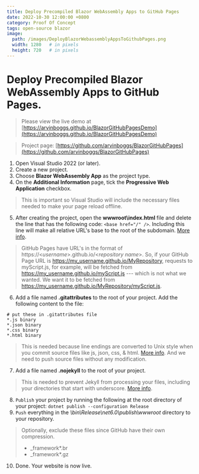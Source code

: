 ```yaml
---
title: Deploy Precompiled Blazor WebAssembly Apps to GitHub Pages
date: 2022-10-30 12:00:00 +0800
category: Proof Of Concept
tags: open-source blazor
image:
  path: /images/DeployBlazorWebassemblyAppsToGithubPages.png
  width: 1280   # in pixels
  height: 720   # in pixels
---
```


# Deploy Precompiled Blazor WebAssembly Apps to GitHub Pages.

> Please view the live demo at [https://arvinboggs.github.io/BlazorGitHubPagesDemo](https://arvinboggs.github.io/BlazorGitHubPagesDemo)

> Project page: [https://github.com/arvinboggs/BlazorGitHubPages](https://github.com/arvinboggs/BlazorGitHubPages)
1. Open Visual Studio 2022 (or later).
2. Create a new project.
3. Choose **Blazor WebAssembly App** as the project type.
4. On the **Additional Information** page, tick the **Progressive Web Application** checkbox.
>This is important so Visual Studio will include the necessary files needed to make your page reload offline.
5. After creating the project, open the **wwwroot\index.html** file and delete the line that has the following code: `<base href="/" />`. Including this line will make all relative URL's base to the root of the subdomain. [More info][1].
> GitHub Pages have URL's in the format of https://\<*username*>.github.io/\<*repository name*>. So, if your GitHub Page URL is https://my_username.github.io/MyRepository, requests to myScript.js, for example, will be fetched from https://my_username.github.io/myScript.js --- which is not what we wanted. We want it to be fetched from https://my_username.github.io/MyRepository/myScript.js.
6. Add a file named **.gitattributes** to the root of your project. Add the following content to the file:
``` text
# put these in .gitattributes file
*.js binary
*.json binary
*.css binary
*.html binary
```
> This is needed because line endings are converted to Unix style when you commit source files like js, json, css, & html. [More info][2]. And we need to push source files without any modification.
7. Add a file named **.nojekyll** to the root of your project.
> This is needed to prevent Jekyll from processing your files, including your directories that start with underscore. [More info][3].
8.  `Publish` your project by running the following at the root directory of your project:
`dotnet publish --configuration Release`
10.  `Push` everything in the *\bin\Release\net6.0\publish\wwwroot* directory to your repository.
> Optionally, exclude these files since GitHub have their own compression.
>-  \_framework\*.br
>-  \_framework\*.gz
10. Done. Your website is now live.

[1]:https://developer.mozilla.org/en-US/docs/Web/HTML/Element/base
[2]:https://docs.github.com/en/get-started/getting-started-with-git/configuring-git-to-handle-line-endings
[3]:https://github.blog/2009-12-29-bypassing-jekyll-on-github-pages/